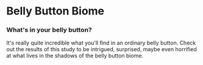 # Belly Button Biome
### What's in your belly button?

It's really quite incredible what you'll find in an ordinary belly button. Check out the results of this study to be intrigued, surprised, maybe even horrified at what lives in the shadows of the belly button biome.


